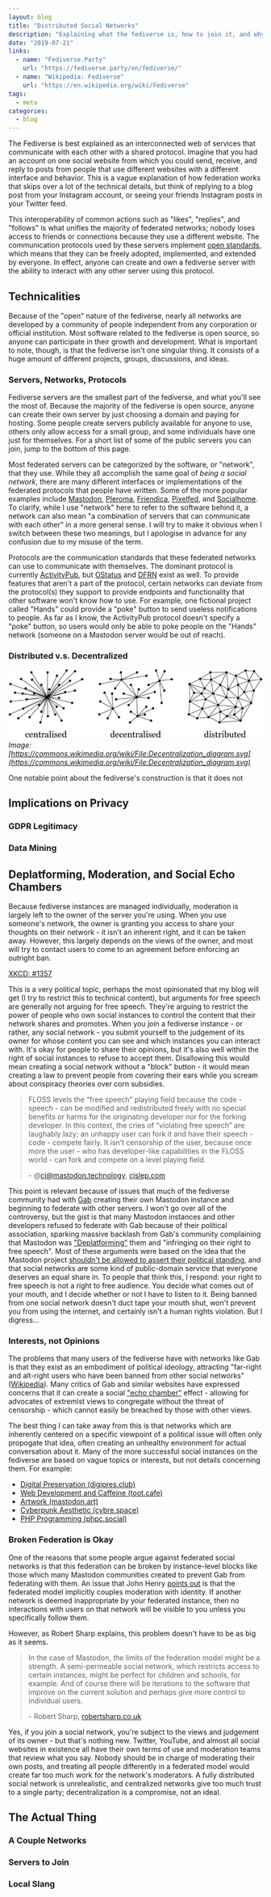 ```yaml
---
layout: blog
title: "Distributed Social Networks"
description: "Explaining what the fediverse is, how to join it, and why."
date: "2019-07-21"
links:
  - name: "Fediverse.Party"
    url: "https://fediverse.party/en/fediverse/"
  - name: "Wikipedia: Fediverse"
    url: "https://en.wikipedia.org/wiki/Fediverse"
tags:
  - meta
categories:
  - blog
---
```


The Fediverse is best explained as an interconnected web of services that
communicate with each other with a shared protocol. Imagine that you had an
account on one social website from which you could send, receive, and reply to
posts from people that use different websites with a different interface and
behavior. This is a vague explanation of how federation works that skips over a
lot of the technical details, but think of replying to a blog post from your
Instagram account, or seeing your friends Instagram posts in your Twitter feed.

This interoperability of common actions such as "likes", "replies", and
"follows" is what unifies the majority of federated networks; nobody loses
access to friends or connections because they use a different website. The
communication protocols used by these servers implement
[open standards](https://en.wikipedia.org/wiki/Open_standard), which means that
they can be freely adopted, implemented, and extended by everyone. In effect,
anyone can create and own a fediverse server with the ability to interact with
any other server using this protocol.

## Technicalities

Because of the "open" nature of the fediverse, nearly all networks are developed
by a community of people independent from any corporation or official
institution. Most software related to the fediverse is open source, so anyone
can participate in their growth and development. What is important to note,
though, is that the fediverse isn't one singular thing. It consists of a huge
amount of different projects, groups, discussions, and ideas.

### Servers, Networks, Protocols

Fediverse servers are the smallest part of the fediverse, and what you'll see
the most of. Because the majority of the fediverse is open source, anyone can
create their own server by just choosing a domain and paying for hosting. Some
people create servers publicly available for anyone to use, others only allow
access for a small group, and some individuals have one just for themselves. For
a short list of some of the public servers you can join, jump to the bottom of
this page.

Most federated servers can be categorized by the software, or "network", that
they use. While they all accomplish the same goal of _being a social network_,
there are many different interfaces or implementations of the federated
protocols that people have written. Some of the more popular examples include
[Mastodon](https://joinmastodon.org/), [Pleroma](https://pleroma.social/),
[Friendica](https://friendi.ca/), [Pixelfed](https://pixelfed.org/), and
[Socialhome](https://socialhome.network/). To clarify, while I use "network"
here to refer to the software behind it, a network can also mean "a combination
of servers that can communicate with each other" in a more general sense. I will
try to make it obvious when I switch between these two meanings, but I apologise
in advance for any confusion due to my misuse of the term.

Protocols are the communication standards that these federated networks can use
to communicate with themselves. The dominant protocol is currently
[ActivityPub](https://activitypub.rocks/), but
[OStatus](https://www.w3.org/community/ostatus/) and
[DFRN](https://github.com/friendica/friendica/wiki/Protocol) exist as well.
To provide features that aren't a part of the protocol, certain networks can
deviate from the protocol(s) they support to provide endpoints and functionality
that other software won't know how to use. For example, one fictional project
called "Hands" could provide a "poke" button to send useless notifications to
people. As far as I know, the ActivityPub protocol doesn't specify a "poke"
button, so users would only be able to poke people on the "Hands" network
(someone on a Mastodon server would be out of reach).

### Distributed v.s. Decentralized

![A diagram illustrating the differences between a decentralized and distributed network.](/images/blogs/Centralised-decentralised-distributed.png)
_Image: [https://commons.wikimedia.org/wiki/File:Decentralization_diagram.svg](https://commons.wikimedia.org/wiki/File:Decentralization_diagram.svg)_

One notable point about the fediverse's construction is that it does not 

## Implications on Privacy

### GDPR Legitimacy

### Data Mining

## Deplatforming, Moderation, and Social Echo Chambers

Because fediverse instances are managed individually, moderation is largely left
to the owner of the server you're using. When you use someone's network, the
owner is granting you access to share your thoughts on their network - it isn't
an inherent right, and it can be taken away. However, this largely depends on
the views of the owner, and most will try to contact users to come to an
agreement before enforcing an outright ban.

[XKCD: #1357](https://xkcd.com/1357/)

This is a very political topic, perhaps the most opinionated that my blog will
get (I try to restrict this to technical content), but arguments for free speech
are generally not arguing for free speech. They're arguing to restrict the power
of people who own social instances to control the content that their network
shares and promotes. When you join a fediverse instance - or rather, any social
network - you submit yourself to the judgement of its owner for whose content
you can see and which instances you can interact with. It's okay for people to
share their opinions, but it's also well within the right of social instances to
refuse to accept them. Disallowing this would mean creating a social network
without a "block" button - it would mean creating a law to prevent people from
covering their ears while you scream about conspiracy theories over corn
subsidies.

> FLOSS levels the “free speech” playing field because the code - speech - can
> be modified and redistributed freely with no special benefits or harms for the
> originating developer nor for the forking developer. In this context, the
> cries of “violating free speech” are laughably lazy; an unhappy user can fork
> it and have their speech - code - compete fairly. It isn’t censorship of the
> user, because once more the user - who has developer-like capabilities in the
> FLOSS world - can fork and compete on a level playing field.
>
> \- @cj@mastodon.technology, [cjslep.com](https://cjslep.com/c/blog/on-tusky-rickrolling)

This point is relevant because of issues that much of the fediverse community
had with [Gab](https://gab.ai/) creating their own Mastodon instance and
beginning to federate with other servers. I won't go over all of the
controversy, but the gist is that many Mastodon instances and other developers
refused to federate with Gab because of their political association, sparking
massive backlash from Gab's community complaining that Mastodon was
["Deplatforming"](https://en.wikipedia.org/wiki/Deplatforming) them and
"infringing on their right to free speech". Most of these arguments were based
on the idea that the Mastodon project
[shouldn't be allowed to assert their political standing](https://blog.joinmastodon.org/2019/07/statement-on-gabs-fork-of-mastodon/),
and that social networks are some kind of public-domain service that everyone
deserves an equal share in. To people that think this, I respond: your right to
free speech is not a right to free audience. You decide what comes out of your
mouth, and I decide whether or not I have to listen to it. Being banned from one
social network doesn't duct tape your mouth shut, won't prevent you from using
the internet, and certainly isn't a human rights violation. But I digress...

### Interests, not Opinions

The problems that many users of the fediverse have with networks like Gab is
that they exist as an embodiment of political ideology, attracting "far-right
and alt-right users who have been banned from other social networks" 
([Wikipedia](https://en.wikipedia.org/wiki/Gab_(social_network))). Many critics
of Gab and similar websites have expressed concerns that it can create a social
["echo chamber"](https://en.wikipedia.org/wiki/Echo_chamber_(media)) effect -
allowing for advocates of extremist views to congregate without the threat of
censorship - which cannot easily be breached by those with other views.

The best thing I can take away from this is that networks which are inherently
centered on a specific viewpoint of a political issue will often only propogate
that idea, often creating an unhealthy environment for actual conversation about
it. Many of the more successful social instances on the fediverse are based on
vague topics or interests, but not details concerning them. For example:

- [Digital Preservation (digipres.club)](https://patchbay.tech/2018/02/22/mastodon-and-the-digipres-club/)
- [Web Development and Caffeine (toot.cafe)](https://toot.cafe/about/more)
- [Artwork (mastodon.art)](https://mastodon.art/about/more)
- [Cyberpunk Aesthetic (cybre.space)](https://cybre.space/about)
- [PHP Programming (phpc.social)](https://phpc.social/)

### Broken Federation is Okay

One of the reasons that some people argue against federated social networks is
that this federation can be broken by instance-level blocks like those which
many Mastodon communities created to prevent Gab from federating with them. An
issue that John Henry
[points out](https://hackernoon.com/mastodon-is-dead-in-the-water-888c10e8abb1)
is that the federated model implicitly couples moderation with identity. If
another network is deemed inappropriate by your federated instance, then no
interactions with users on that network will be visible to you unless you
specifically follow them.

However, as Robert Sharp explains, this problem doesn't have to be as big as it
seems.

> In the case of Mastodon, the limits of the federation model might be a
> strength. A semi-permeable social network, which restricts access to certain
> instances, might be perfect for children and schools, for example. And of
> course there will be iterations to the software that improve on the current
> solution and perhaps give more control to individual users.
>
> \- Robert Sharp, [robertsharp.co.uk](https://www.robertsharp.co.uk/2017/04/06/free-speech-identity-and-mastodon/)

Yes, if you join a social network, you're subject to the views and judgement of
its owner - but that's nothing new. Twitter, YouTube, and almost all social
websites in existence all have their own terms of use and moderation teams that
review what you say. Nobody should be in charge of moderating their own posts,
and treating all people differently in a federated model would create far too
much work for the network's moderators. A fully distributed social network is
unrelealistic, and centralized networks give too much trust to a single party;
decentralization is a compromise, not an ideal.

## The Actual Thing

### A Couple Networks

### Servers to Join

### Local Slang
